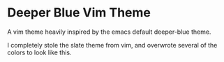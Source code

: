# Deeper Blue Vim Theme

A vim theme heavily inspired by the emacs default deeper-blue theme.

I completely stole the slate theme from vim, and overwrote several of the colors to look like this.
